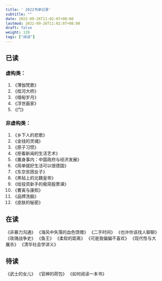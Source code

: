 ```yaml
---
title: ' 2022书单记录' 
subtitle: ""
date: 2022-09-26T11:02:07+08:00
lastmod: 2022-09-26T11:02:07+08:00
draft: false
weight: 120
tags: ["阅读"]
---
```

## 已读
### 虚构类：
1. 《薄伽梵歌》
2. 《桂河大桥》
3. 《缅甸岁月》
4. 《浮世画家》
5. 《门》
### 非虚构类：
1. 《乡下人的悲歌》
2. 《金钱的灵魂》
3. 《原子习惯》
4. 《拒看新闻的生活艺术》
5. 《置身事内：中国政府与经济发展》
6. 《简单就好生活可以很德国》
7. 《东京贫困女子》
8. 《黑毡上的北魏皇帝》
9. 《给投资新手的极简股票课》
10. 《曹寅与康熙》
11. 《品牌洗脑》
12. 《皮肤的秘密》
## 在读
《非暴力沟通》
《海风中失落的血色馈赠》
《二手时间》
《也许你该找人聊聊》
《玫瑰战争史》
《鱼王》
《柔软的距离》
《可是我偏偏不喜欢》
《现代性与大屠杀》
《清华社会学讲义》
## 待读
《武士的女儿》
《官绅的荷包》
《如何阅读一本书》


